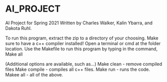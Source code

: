 # AI_PROJECT
AI Project for Spring 2021
Written by Charles Walker, Kalin Ybarra, and Dakota Ruhl.

To run this program, extract the zip to a directory of your choosing.
Make sure to have a c++ compiler installed!
Open a terminal or cmd at the folder location.
Use the Makefile to run this program by typing in the command,
Make all


(Additional options are available, such as...)
Make clean - remove compiled files
Make compile - compiles all c++ files.
Make run - runs the code.
Makee all - all of the above.
